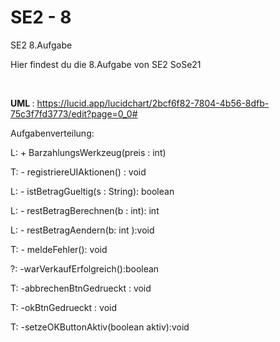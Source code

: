 # SE2 - 8
 SE2 8.Aufgabe

Hier findest du die 8.Aufgabe von SE2 SoSe21

<br>
<p>
 
<b> UML </b>:
https://lucid.app/lucidchart/2bcf6f82-7804-4b56-8dfb-75c3f7fd3773/edit?page=0_0#
<p>

Aufgabenverteilung:

L: + BarzahlungsWerkzeug(preis : int)

T: - registriereUIAktionen() : void

L: - istBetragGueltig(s : String): boolean
 
L: - restBetragBerechnen(b : int): int
 
L: - restBetragAendern(b: int ):void

T: - meldeFehler(): void 

?: -warVerkaufErfolgreich():boolean

T: -abbrechenBtnGedrueckt : void
 
T: -okBtnGedrueckt : void 

T: -setzeOKButtonAktiv(boolean aktiv):void

